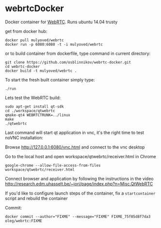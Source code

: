 webrtcDocker
============

Docker container for [WebRTC](http://www.webrtc.org/reference/getting-started). Runs ubuntu 14.04 trusty

get from docker hub:

    docker pull mulyoved/webrtc
    docker run -p 6080:6080 -t -i mulyoved/webrtc

or to build container from dockerfile, type command in current directory:

    git clone https://github.com/osblinnikov/webrtc-docker.git
    cd webrtc-docker
    docker build -t mulyoved/webrtc .

To start the fresh built container simply type:

    ./run

Lets test the WebRTC build:
    
    sudo apt-get install qt-sdk
    cd ./workspace/qtwebrtc
    qmake-qt4 WEBRTCTRUNK=../linux
    make
    ./qtwebrtc

Last command will start qt application in vnc, it's the right time to test noVNC installation:

Browse http://127.0.0.1:6080/vnc.html and connect to the vnc desktop

Go to the local host and open workspace/qtwebrtc/receiver.html in Chrome
  
    google-chrome --allow-file-access-from-files workspace/qtwebrtc/receiver.html

Connect browser and application by following the instructions in the video http://research.edm.uhasselt.be/~jori/page/index.php?n=Misc.QtWebRTC

If you'd like to configure launch steps of the container, fix a `startcontainer`
script and rebuild the container

Commit:

    docker commit --author="FIXME" --message="FIXME" FIXME_75f05d8f7da3 oleg/webrtc:FIXME
